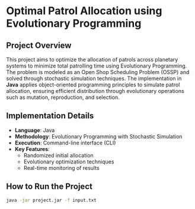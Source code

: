 # Optimal Patrol Allocation using Evolutionary Programming

## Project Overview
This project aims to optimize the allocation of patrols across planetary systems to minimize total patrolling time using Evolutionary Programming. The problem is modeled as an Open Shop Scheduling Problem (OSSP) and solved through stochastic simulation techniques. The implementation in **Java** applies object-oriented programming principles to simulate patrol allocation, ensuring efficient distribution through evolutionary operations such as mutation, reproduction, and selection.

## Implementation Details
- **Language**: Java
- **Methodology**: Evolutionary Programming with Stochastic Simulation
- **Execution**: Command-line interface (CLI)
- **Key Features**:
  - Randomized initial allocation
  - Evolutionary optimization techniques
  - Real-time monitoring of results

## How to Run the Project
```sh
java -jar project.jar -f input.txt
```
